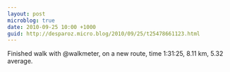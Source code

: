```yaml
---
layout: post
microblog: true
date: 2010-09-25 10:00 +1000
guid: http://desparoz.micro.blog/2010/09/25/t25478661123.html
---
```

Finished walk with @walkmeter, on a new route, time 1:31:25, 8.11 km, 5.32 average.
